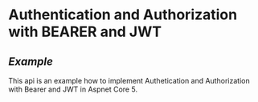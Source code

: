 # Authentication and Authorization with BEARER and JWT

## _Example_

This api is an example how to implement Authetication and Authorization with Bearer and JWT in Aspnet Core 5.
